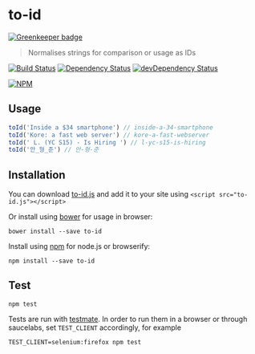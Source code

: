 # to-id

[![Greenkeeper badge](https://badges.greenkeeper.io/gr2m/to-id.svg)](https://greenkeeper.io/)

> Normalises strings for comparison or usage as IDs

[![Build Status](https://travis-ci.org/gr2m/to-id.svg?branch=master)](https://travis-ci.org/gr2m/to-id)
[![Dependency Status](https://david-dm.org/gr2m/to-id.svg)](https://david-dm.org/gr2m/to-id)
[![devDependency Status](https://david-dm.org/gr2m/to-id/dev-status.svg)](https://david-dm.org/gr2m/to-id#info=devDependencies)

[![NPM](https://nodei.co/npm/to-id.png?downloads=true&downloadRank=true&stars=true)](https://nodei.co/npm/to-id/)

## Usage

```js
toId('Inside a $34 smartphone') // inside-a-34-smartphone
toId('Kore: a fast web server') // kore-a-fast-webserver
toId(' L. (YC S15) - Is Hiring ') // l-yc-s15-is-hiring
toId('안_형_준') // 안-형-준
```

## Installation

You can download [to-id.js](https://github.com/gr2m/tree/master/to-id.js)
and add it to your site using `<script src="to-id.js"></script>`

Or install using [bower](http://bower.io/) for usage in browser:

```
bower install --save to-id
```

Install using [npm](https://npmjs.org/) for node.js or browserify:

```
npm install --save to-id
```

## Test

```
npm test
```

Tests are run with [testmate](https://github.com/gr2m/testmate).
In order to run them in a browser or through saucelabs,
set `TEST_CLIENT` accordingly, for example

```
TEST_CLIENT=selenium:firefox npm test
```
